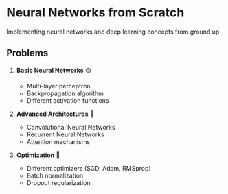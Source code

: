 # Neural Networks from Scratch

Implementing neural networks and deep learning concepts from ground up.

## Problems

1. **Basic Neural Networks** 🟡
   - Multi-layer perceptron
   - Backpropagation algorithm
   - Different activation functions

2. **Advanced Architectures** 🔴
   - Convolutional Neural Networks
   - Recurrent Neural Networks
   - Attention mechanisms

3. **Optimization** 🔴
   - Different optimizers (SGD, Adam, RMSprop)
   - Batch normalization
   - Dropout regularization
